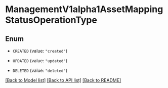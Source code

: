 # ManagementV1alpha1AssetMappingStatusOperationType

## Enum


* `CREATED` (value: `"created"`)

* `UPDATED` (value: `"updated"`)

* `DELETED` (value: `"deleted"`)


[[Back to Model list]](../README.md#documentation-for-models) [[Back to API list]](../README.md#documentation-for-api-endpoints) [[Back to README]](../README.md)


